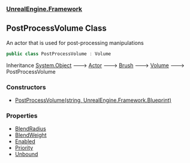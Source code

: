 ### [UnrealEngine.Framework](./UnrealEngine-Framework.md 'UnrealEngine.Framework')
## PostProcessVolume Class
An actor that is used for post-processing manipulations  
```csharp
public class PostProcessVolume : Volume
```
Inheritance [System.Object](https://docs.microsoft.com/en-us/dotnet/api/System.Object 'System.Object') &#129106; [Actor](./UnrealEngine-Framework-Actor.md 'UnrealEngine.Framework.Actor') &#129106; [Brush](./UnrealEngine-Framework-Brush.md 'UnrealEngine.Framework.Brush') &#129106; [Volume](./UnrealEngine-Framework-Volume.md 'UnrealEngine.Framework.Volume') &#129106; PostProcessVolume  
### Constructors
- [PostProcessVolume(string, UnrealEngine.Framework.Blueprint)](./UnrealEngine-Framework-PostProcessVolume-PostProcessVolume(string_UnrealEngine-Framework-Blueprint).md 'UnrealEngine.Framework.PostProcessVolume.PostProcessVolume(string, UnrealEngine.Framework.Blueprint)')
### Properties
- [BlendRadius](./UnrealEngine-Framework-PostProcessVolume-BlendRadius.md 'UnrealEngine.Framework.PostProcessVolume.BlendRadius')
- [BlendWeight](./UnrealEngine-Framework-PostProcessVolume-BlendWeight.md 'UnrealEngine.Framework.PostProcessVolume.BlendWeight')
- [Enabled](./UnrealEngine-Framework-PostProcessVolume-Enabled.md 'UnrealEngine.Framework.PostProcessVolume.Enabled')
- [Priority](./UnrealEngine-Framework-PostProcessVolume-Priority.md 'UnrealEngine.Framework.PostProcessVolume.Priority')
- [Unbound](./UnrealEngine-Framework-PostProcessVolume-Unbound.md 'UnrealEngine.Framework.PostProcessVolume.Unbound')
